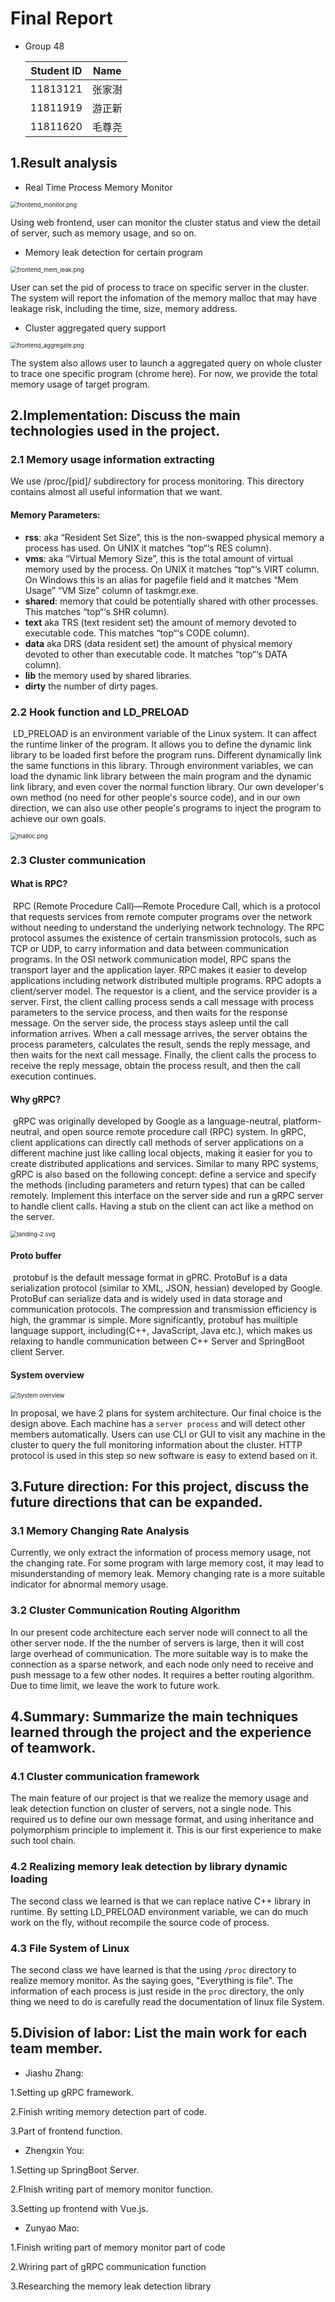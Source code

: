 # Final Report

- Group 48

  | Student ID | Name   |
  | ---------- | ------ |
  | 11813121   | 张家澍 |
  | 11811919   | 游正新 |
  | 11811620   | 毛尊尧 |

## 1.Result analysis

- Real Time Process Memory Monitor

<img src="./misc/frontend_monitor.png" alt="frontend_monitor.png" style="zoom:67%;" />

  Using web frontend, user can monitor the cluster status and view the detail of server, such as memory usage, and so on.

- Memory leak detection for certain program

<img src="./misc/frontend_mem_leak.png" alt="frontend_mem_leak.png" style="zoom:67%;" />

  User can set the pid of process to trace on specific server in the cluster. The system will report the infomation of the memory malloc that may have leakage risk, including the time, size, memory address.

- Cluster aggregated query support

<img src="./misc/frontend_aggregate.png" alt="frontend_aggregate.png" style="zoom:67%;" />

  The system also allows user to launch a aggregated query on whole cluster to trace one specific program (chrome here). For now, we provide the total memory usage of target program.

## 2.Implementation: Discuss the main technologies used in the project.

### 2.1 Memory usage information extracting 

We use /proc/[pid]/ subdirectory for process monitoring. This directory contains almost all useful information that we want.

#### Memory Parameters:

- **rss**: aka “Resident Set Size”, this is the non-swapped physical memory a process has used. On UNIX it matches “top“‘s RES column). 
- **vms**: aka “Virtual Memory Size”, this is the total amount of virtual memory used by the process. On UNIX it matches “top“‘s VIRT column. On Windows this is an alias for pagefile field and it matches “Mem Usage” “VM Size” column of taskmgr.exe.
- **shared**: memory that could be potentially shared with other processes. This matches “top“‘s SHR column).
- **text**  aka TRS (text resident set) the amount of memory devoted to executable code. This matches “top“‘s CODE column).
- **data**  aka DRS (data resident set) the amount of physical memory devoted to other than executable code. It matches “top“‘s DATA column).
- **lib** the memory used by shared libraries.
- **dirty** the number of dirty pages.

 ### 2.2 Hook function and LD_PRELOAD

​	LD_PRELOAD is an environment variable of the Linux system. It can affect the runtime linker of the program. It allows you to define the dynamic link library to be loaded first before the program runs. Different dynamically link the same functions in this library. Through environment variables, we can load the dynamic link library between the main program and the dynamic link library, and even cover the normal function library. Our own developer's own method (no need for other people's source code), and in our own direction, we can also use other people's programs to inject the program to achieve our own goals.

<img src="./misc/malloc.png" alt="malloc.png" style="zoom:67%;" />

### 2.3 Cluster communication

#### What is RPC?

​	RPC (Remote Procedure Call)—Remote Procedure Call, which is a protocol that requests services from remote computer programs over the network without needing to understand the underlying network technology. The RPC protocol assumes the existence of certain transmission protocols, such as TCP or UDP, to carry information and data between communication programs. In the OSI network communication model, RPC spans the transport layer and the application layer. RPC makes it easier to develop applications including network distributed multiple programs.
RPC adopts a client/server model. The requestor is a client, and the service provider is a server. First, the client calling process sends a call message with process parameters to the service process, and then waits for the response message. On the server side, the process stays asleep until the call information arrives. When a call message arrives, the server obtains the process parameters, calculates the result, sends the reply message, and then waits for the next call message. Finally, the client calls the process to receive the reply message, obtain the process result, and then the call execution continues. 

#### Why gRPC?

​	gRPC was originally developed by Google as a language-neutral, platform-neutral, and open source remote procedure call (RPC) system. In gRPC, client applications can directly call methods of server applications on a different machine just like calling local objects, making it easier for you to create distributed applications and services. Similar to many RPC systems, gRPC is also based on the following concept: define a service and specify the methods (including parameters and return types) that can be called remotely. Implement this interface on the server side and run a gRPC server to handle client calls. Having a stub on the client can act like a method on the server.

<img src="./misc/landing-2.svg" alt="landing-2.svg" style="zoom:67%;" />

#### Proto buffer 

​	protobuf is the default message format in gPRC. ProtoBuf is a data serialization protocol (similar to XML, JSON, hessian) developed by Google. ProtoBuf can serialize data and is widely used in data storage and communication protocols. The compression and transmission efficiency is high, the grammar is simple. More significantly, protobuf has muiltiple language support, including(C++, JavaScript, Java etc.), which makes us relaxing to handle communication between C++ Server and SpringBoot client Server.

#### System overview

<img src="./misc/solution_overview.png" alt="System overview" style="zoom:67%;" />

In proposal, we have 2 plans for system architecture. Our final choice is the design above. Each machine has a `server process` and will detect other members automatically. Users can use CLI or GUI to visit any machine in the cluster to query the full monitoring information about the cluster. HTTP protocol is used in this step so new software is easy to extend based on it.

## 3.Future direction: For this project, discuss the future directions that can be expanded.

### 3.1 Memory Changing Rate Analysis 

Currently, we only extract the information of process memory usage, not the changing rate. For some program with large memory cost, it may lead to misunderstanding of memory leak. Memory changing rate is a more suitable indicator for abnormal memory usage.

### 3.2 Cluster Communication Routing Algorithm

In our present code architecture each server node will connect to all the other server node. If the the number of servers is large, then it will cost large overhead of communication. The more suitable way is to make the connection as a sparse network, and each node only need to receive and push message to a few other nodes. It requires a better routing algorithm. Due to time limit, we leave the work to future work.

## 4.Summary: Summarize the main techniques learned through the project and the experience of teamwork.

### 4.1 Cluster communication framework

The main feature of our project is that we realize the memory usage and leak detection function on cluster of servers, not a single node. This required us to define our own message format, and using inheritance and polymorphism principle to implement it. This is our first experience to make such tool chain.

### 4.2  Realizing memory leak detection by library dynamic loading

The second class we learned is that we can replace native C++ library in runtime. By setting LD_PRELOAD environment variable, we can do much work on the fly, without recompile the source code of process.

### 4.3 File System of Linux

The second class we have learned is that the  using `/proc` directory to realize memory monitor. As the saying goes, "Everything is file". The information of each process is just reside in the `proc` directory, the only thing we need  to do is carefully read the documentation  of linux file System.  

## 5.Division of labor: List the main work for each team member. 

- Jiashu Zhang: 

1.Setting up gRPC framework.

2.Finish writing memory detection part of code.

3.Part of frontend function.

- Zhengxin You:

1.Setting up SpringBoot Server. 

2.FInish writing part of memory monitor function.

3.Setting up frontend with Vue.js.

- Zunyao Mao:

1.Finish writing part of memory monitor part of code

2.Wriring part of gRPC communication function

3.Researching the memory leak detection library
